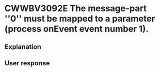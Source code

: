 # CWWBV3092E The message-part ''0'' must be mapped to a parameter (process onEvent event number 1).

## Explanation

## User response